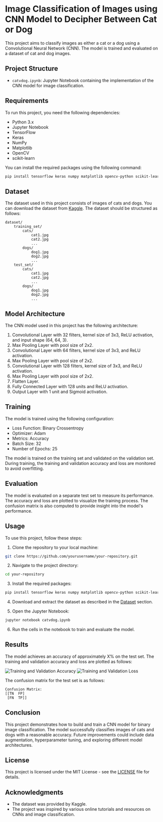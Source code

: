 # Image Classification of Images using CNN Model to Decipher Between Cat or Dog

This project aims to classify images as either a cat or a dog using a Convolutional Neural Network (CNN). The model is trained and evaluated on a dataset of cat and dog images.

## Project Structure

- `catvdog.ipynb`: Jupyter Notebook containing the implementation of the CNN model for image classification.

## Requirements

To run this project, you need the following dependencies:

- Python 3.x
- Jupyter Notebook
- TensorFlow
- Keras
- NumPy
- Matplotlib
- OpenCV
- scikit-learn

You can install the required packages using the following command:

```bash
pip install tensorflow keras numpy matplotlib opencv-python scikit-learn
```

## Dataset

The dataset used in this project consists of images of cats and dogs. You can download the dataset from [Kaggle](https://www.kaggle.com/c/dogs-vs-cats/data). The dataset should be structured as follows:

```
dataset/
    training_set/
        cats/
            cat1.jpg
            cat2.jpg
            ...
        dogs/
            dog1.jpg
            dog2.jpg
            ...
    test_set/
        cats/
            cat1.jpg
            cat2.jpg
            ...
        dogs/
            dog1.jpg
            dog2.jpg
            ...
```

## Model Architecture

The CNN model used in this project has the following architecture:

1. Convolutional Layer with 32 filters, kernel size of 3x3, ReLU activation, and input shape (64, 64, 3).
2. Max Pooling Layer with pool size of 2x2.
3. Convolutional Layer with 64 filters, kernel size of 3x3, and ReLU activation.
4. Max Pooling Layer with pool size of 2x2.
5. Convolutional Layer with 128 filters, kernel size of 3x3, and ReLU activation.
6. Max Pooling Layer with pool size of 2x2.
7. Flatten Layer.
8. Fully Connected Layer with 128 units and ReLU activation.
9. Output Layer with 1 unit and Sigmoid activation.

## Training

The model is trained using the following configuration:

- Loss Function: Binary Crossentropy
- Optimizer: Adam
- Metrics: Accuracy
- Batch Size: 32
- Number of Epochs: 25

The model is trained on the training set and validated on the validation set. During training, the training and validation accuracy and loss are monitored to avoid overfitting.

## Evaluation

The model is evaluated on a separate test set to measure its performance. The accuracy and loss are plotted to visualize the training process. The confusion matrix is also computed to provide insight into the model's performance.

## Usage

To use this project, follow these steps:

1. Clone the repository to your local machine:

```bash
git clone https://github.com/yourusername/your-repository.git
```

2. Navigate to the project directory:

```bash
cd your-repository
```

3. Install the required packages:

```bash
pip install tensorflow keras numpy matplotlib opencv-python scikit-learn
```

4. Download and extract the dataset as described in the [Dataset](#dataset) section.

5. Open the Jupyter Notebook:

```bash
jupyter notebook catvdog.ipynb
```

6. Run the cells in the notebook to train and evaluate the model.

## Results

The model achieves an accuracy of approximately X% on the test set. The training and validation accuracy and loss are plotted as follows:

![Training and Validation Accuracy](path/to/accuracy_plot.png)
![Training and Validation Loss](path/to/loss_plot.png)

The confusion matrix for the test set is as follows:

```
Confusion Matrix:
[[TN  FP]
 [FN  TP]]
```

## Conclusion

This project demonstrates how to build and train a CNN model for binary image classification. The model successfully classifies images of cats and dogs with a reasonable accuracy. Future improvements could include data augmentation, hyperparameter tuning, and exploring different model architectures.

## License

This project is licensed under the MIT License - see the [LICENSE](LICENSE) file for details.

## Acknowledgments

- The dataset was provided by Kaggle.
- The project was inspired by various online tutorials and resources on CNNs and image classification.
```
